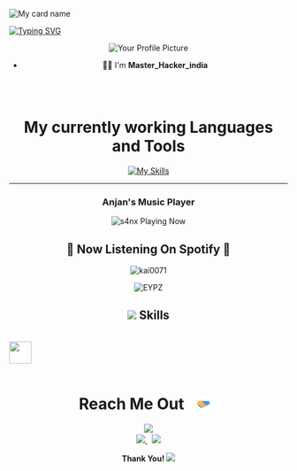 ![My card name](https://cardivo.vercel.app/api?name=Mr-Anjan-ser%20&description=Hi,%20Welcome%20To%20My%20Profile&image=https://graph.org/file/a9ad23c1153a05cafe814.jpg?s=400&u=5313a9a2f6999325a10ce9bfa9787b536c90894c&v=4?q=tbn:ANd9GcR7aMC3bf4bg4l_nhYS2Un9FXbFYcB4T83Shjk8xSUZDh_D61LFpzbpeqLW&s=10?v=4&backgroundColor=%23e4f2f6&instagram=mr.anjan1&github=officalanjanv2&)
</p>
<div align="left">
<a href="https://git.io/typing-svg"><img src="https://readme-typing-svg.demolab.com?font=Rubik+Dirt&size=65&pause=1000&color=F72C3F&background=FF20A500&center=true&vCenter=true&width=1000&height=150&lines=My+Name+is+Master_Mind;New+Beginning+Developer;Please+Support+Me;Please+Contact+Me" alt="Typing SVG" /></a>   
</p> 
<div align="center">

</p> 
<div align="center">
  <img src="https://avatars.githubusercontent.com/u/151435240?v=4" alt="Your Profile Picture" width="200" height="200">

- 🧑‍🏫 I'm  **Master_Hacker_india**

 <br>
 
  <br>

# My currently working Languages and Tools 
[![My Skills](https://skillicons.dev/icons?i=actix,bash,git,github,gitlab,heroku,html,js,ai,replit,zig,wordpress,webpack,visualstudio,vercel,mongodb,nodejs,openstack,postgres,php,powershell,py,react,raspberrypi,perl,azure,react,vue,nuxtjs,ocaml,flutter&perline=15)](https://github.com/sahanaya2006)

---
<h3>Anjan's Music Player</h3>

<img src="https://readme-spotify-status-rho.vercel.app/api/run-spotify-status.py" alt="s4nx Playing Now" width="500" />
   </p>
<h2 align="center"> 💫 Now Listening On Spotify 💫
</h2>
<p align="center"> <img src="https://kai-spotify.vercel.app/api/spotify" alt="kai0071" /> </p>
<p align="center"> <img src="https://komarev.com/ghpvc/?username=Master-hacker-india&label=Profile%20Views&color=ffa500&style=flat" alt="EYPZ" /> </p>

## <img src="https://media2.giphy.com/media/QssGEmpkyEOhBCb7e1/giphy.gif?cid=ecf05e47a0n3gi1bfqntqmob8g9aid1oyj2wr3ds3mg700bl&rid=giphy.gif" width ="35"><b> Skills</b>
<br>

<div style="display: flex;">
    <img src="https://www.citypng.com/public/uploads/small/11662226392uom4gsi9ddb1c81ipfx2u4imargvwq7uskhdui1pj4f6xufjz0jkfzqzduhjuifts0dzcnykgszw6isfutq2nlwb51ef4gm0dt8d.png" height="40px" width="40px">
  
</div><br>

<h1 align="center"><b>Reach Me Out </b><img src="https://github.com/0xAbdulKhalid/0xAbdulKhalid/raw/main/assets/mdImages/handshake.gif" width="55"></h1>

  <a href="https://www.instagram.com/mr.anjan1">
    <img src="https://img.shields.io/badge/Instagram-E75480?style=for-the-badge&logo=instagram&logoColor=white" />
  </a><br>

  <a href="https://wa.me/message/919883457657">
    <img src="https://img.shields.io/badge/WhatsApp-green?style=for-the-badge&logo=WhatsApp&logoColor=white" />
  </a>&nbsp;
  
<a href="https://t.me/Heart_hacker002">
    <img src="https://img.shields.io/badge/Github-2AABEE?style=for-the-badge&logo=telegram&logoColor=white" />
  </a><br>
<b>

<p>Thank You! <img src="https://em-content.zobj.net/source/noto-emoji-animations/344/upside-down-face_1f643.gif" hight ="20px" width ="20px"></p>
